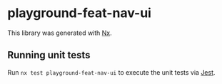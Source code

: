 # playground-feat-nav-ui

This library was generated with [Nx](https://nx.dev).

## Running unit tests

Run `nx test playground-feat-nav-ui` to execute the unit tests via [Jest](https://jestjs.io).
